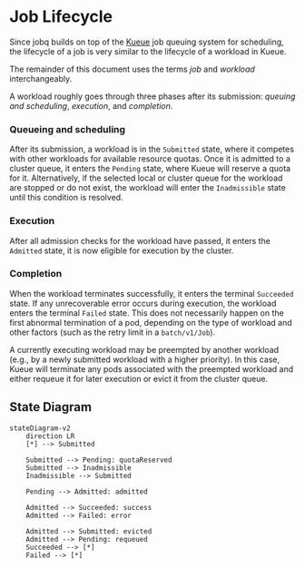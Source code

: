 # Job Lifecycle

Since jobq builds on top of the [Kueue](https://kueue.sigs.k8s.io/) job queuing system for scheduling,
the lifecycle of a job is very similar to the lifecycle of a workload in Kueue.

The remainder of this document uses the terms _job_ and _workload_ interchangeably.

A workload roughly goes through three phases after its submission: _queuing and scheduling_, _execution_, and _completion_.

### Queueing and scheduling

After its submission, a workload is in the `Submitted` state, where it competes with other workloads for available resource quotas.
Once it is admitted to a cluster queue, it enters the `Pending` state, where Kueue will reserve a quota for it.
Alternatively, if the selected local or cluster queue for the workload are stopped or do not exist, the workload will enter the `Inadmissible` state until this condition is resolved.

### Execution

After all admission checks for the workload have passed, it enters the `Admitted` state, it is now eligible for execution by the cluster.

### Completion

When the workload terminates successfully, it enters the terminal `Succeeded` state.
If any unrecoverable error occurs during execution, the workload enters the terminal `Failed` state. This does not necessarily happen on the first abnormal termination of a pod, depending on the type of workload and other factors (such as the retry limit in a `batch/v1/Job`).

A currently executing workload may be preempted by another workload (e.g., by a newly submitted workload with a higher priority).
In this case, Kueue will terminate any pods associated with the preempted workload and either requeue it for later execution or evict it from the cluster queue.

## State Diagram

```mermaid
stateDiagram-v2
    direction LR
    [*] --> Submitted

    Submitted --> Pending: quotaReserved
    Submitted --> Inadmissible
    Inadmissible --> Submitted

    Pending --> Admitted: admitted

    Admitted --> Succeeded: success
    Admitted --> Failed: error

    Admitted --> Submitted: evicted
    Admitted --> Pending: requeued
    Succeeded --> [*]
    Failed --> [*]
```
